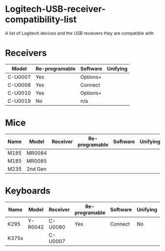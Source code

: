 # Logitech-USB-receiver-compatibility-list
A list of Logitech devices and the USB receivers they are compatible with

# Receivers
| Model | Re-programable | Software | Unifying |
| --- | --- | --- | --- |
| C-U0007 | Yes | Options+ | |
| C-U0008 | Yes | Connect | |
| C-U0010 | Yes | Options+ | |
| C-U0019 | No | n/a | |

# Mice
| Name | Model | Receiver | Re-programable | Software | Unifying |
| --- | --- | --- | --- | --- | --- |
| M185 | MR0084 | | | | |
| M185 | MR0085 | | | | |
| M235 | 2nd Gen | | | | |

# Keyboards
| Name | Model | Receiver | Re-programable | Software | Unifying | Bluetooth |
| --- | --- | --- | --- | --- | --- | --- |
| K295 | Y-R0042 | C-U0080 | Yes | Connect | No | No |
| K375s |  | C-U0007 | | | | Yes |

